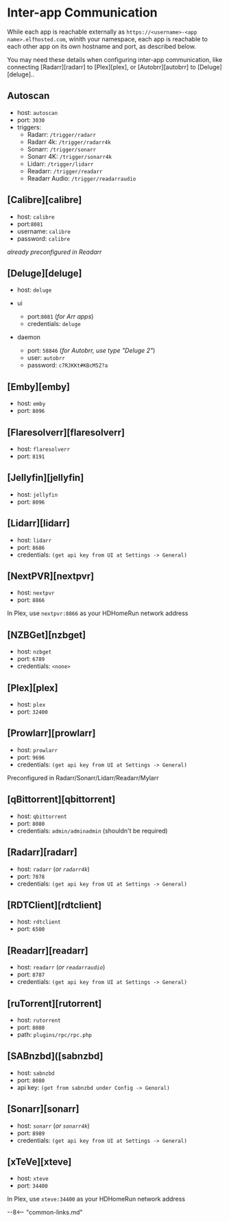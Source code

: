 # Inter-app Communication

While each app is reachable externally as `https://<username>-<app name>.elfhosted.com`, winith your namespace, each app is reachable to each other app on its own hostname and port, as described below.

You may need these details when configuring inter-app communication, like connecting [Radarr][radarr] to [Plex][plex], or [Autobrr][autobrr] to [Deluge][deluge]..

## Autoscan

* host: `autoscan`
* port: `3030`
* triggers:
  * Radarr: `/trigger/radarr`
  * Radarr 4k: `/trigger/radarr4k`
  * Sonarr: `/trigger/sonarr`
  * Sonarr 4K: `/trigger/sonarr4k`
  * Lidarr: `/trigger/lidarr`
  * Readarr: `/trigger/readarr`
  * Readarr Audio: `/trigger/readarraudio`

## [Calibre][calibre]

* host: `calibre`
* port:`8081`
* username: `calibre`
* password: `calibre`

*already preconfigured in Readarr*

## [Deluge][deluge]

* host: `deluge`
* ui
	* port:`8081` (*for Arr apps*)
	* credentials: `deluge`
 
* daemon
  * port: `58846` (*for Autobrr, use type "Deluge 2"*)
  * user: `autobrr`
  * password: `c7RJKKt#KBcM5Z?a`

## [Emby][emby]

* host: `emby`
* port: `8096`


## [Flaresolverr][flaresolverr]

* host: `flaresolverr`
* port: `8191`
  
## [Jellyfin][jellyfin]

* host: `jellyfin`
* port: `8096`

## [Lidarr][lidarr]

* host: `lidarr`
* port: `8686`
* credentials: `(get api key from UI at Settings -> General)`

## [NextPVR][nextpvr]

* host: `nextpvr`
* port: `8866`

In Plex, use `nextpvr:8866` as your HDHomeRun network address

## [NZBGet][nzbget]

* host: `nzbget`
* port: `6789`
* credentials: `<none>`

## [Plex][plex]

* host: `plex`
* port: `32400`
  
## [Prowlarr][prowlarr]

* host: `prowlarr`
* port: `9696`
* credentials: `(get api key from UI at Settings -> General)`

Preconfigured in Radarr/Sonarr/Lidarr/Readarr/Mylarr

## [qBittorrent][qbittorrent]

* host: `qbittorrent`
* port: `8080`
* credentials: `admin/adminadmin` (shouldn't be required)

## [Radarr][radarr]

* host: `radarr` (*or `radarr4k`*)
* port: `7878`
* credentials: `(get api key from UI at Settings -> General)`

## [RDTClient][rdtclient]

* host: `rdtclient`
* port: `6500`

## [Readarr][readarr]

* host: `readarr` (*or `readarraudio`*)
* port: `8787`
* credentials: `(get api key from UI at Settings -> General)`

## [ruTorrent][rutorrent]

* host: `rutorrent`
* port: `8080`
* path: `plugins/rpc/rpc.php`

## [SABnzbd]([sabnzbd]

* host: `sabnzbd`
* port: `8080`
* api key: `(get from sabnzbd under Config -> Genoral)`

## [Sonarr][sonarr]

* host: `sonarr`  (*or `sonarr4k`*)
* port: `8989`
* credentials: `(get api key from UI at Settings -> General)`

## [xTeVe][xteve]

* host: `xteve`
* port: `34400`

In Plex, use `xteve:34400` as your HDHomeRun network address

--8<-- "common-links.md"